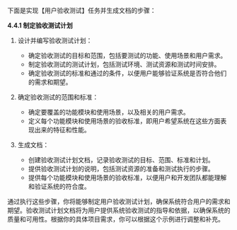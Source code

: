 下面是实现【用户验收测试】任务并生成文档的步骤：

**4.4.1 制定验收测试计划**

1. 设计并编写验收测试计划：

   - 确定验收测试的目标和范围，包括要测试的功能、使用场景和用户需求。
   - 制定验收测试的测试计划，包括测试环境、测试资源和测试时间安排。
   - 确定验收测试的标准和通过的条件，以便用户能够验证系统是否符合他们的需求和期望。

2. 确定验收测试的范围和标准：

   - 确定要覆盖的功能模块和使用场景，以及相关的用户需求。
   - 定义每个功能模块和使用场景的验收标准，即用户希望系统在这些方面表现出来的特征和性能。

3. 生成文档：

   - 创建验收测试计划文档，记录验收测试的目标、范围、标准和计划。
   - 提供验收测试计划的说明，包括测试资源的准备和测试执行的步骤。
   - 提供每个功能模块和使用场景的验收标准，以便用户和开发团队都能理解和验证系统的符合度。

通过执行这些步骤，你将能够制定用户验收测试计划，确保系统符合用户的需求和期望。验收测试计划文档将为用户提供系统验收测试的指导和依据，以确保系统的质量和可用性。根据你的具体项目需求，你可以根据这个示例进行调整和补充。
